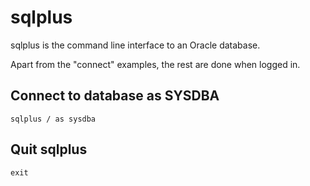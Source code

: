 # sqlplus

sqlplus is the command line interface to an Oracle database.

Apart from the "connect" examples, the rest are done when logged in.


## Connect to database as SYSDBA

	sqlplus / as sysdba


## Quit sqlplus

	exit
